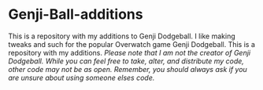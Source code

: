 # Genji-Ball-additions
This is a repository with my additions to Genji Dodgeball.
I like making tweaks and such for the popular Overwatch game Genji Dodgeball. This is a repository with my additions. *Please note that I am not the creator of Genji Dodgeball. While you can feel free to take, alter, and distribute my code, other code may not be as open. Remember, you should always ask if you are unsure about using someone elses code.*
